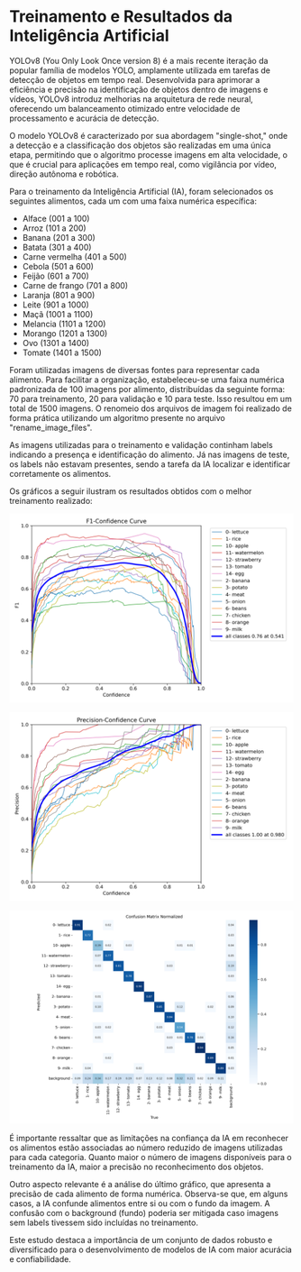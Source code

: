 # Treinamento e Resultados da Inteligência Artificial

YOLOv8 (You Only Look Once version 8) é a mais recente iteração da popular família de modelos YOLO, amplamente utilizada em tarefas de detecção de objetos em tempo real. Desenvolvida para aprimorar a eficiência e precisão na identificação de objetos dentro de imagens e vídeos, YOLOv8 introduz melhorias na arquitetura de rede neural, oferecendo um balanceamento otimizado entre velocidade de processamento e acurácia de detecção.

O modelo YOLOv8 é caracterizado por sua abordagem "single-shot," onde a detecção e a classificação dos objetos são realizadas em uma única etapa, permitindo que o algoritmo processe imagens em alta velocidade, o que é crucial para aplicações em tempo real, como vigilância por vídeo, direção autônoma e robótica.

Para o treinamento da Inteligência Artificial (IA), foram selecionados os seguintes alimentos, cada um com uma faixa numérica específica:
 * Alface (001 a 100)
 * Arroz (101 a 200)
 * Banana (201 a 300)
 * Batata (301 a 400)
 * Carne vermelha (401 a 500)
 * Cebola (501 a 600)
 * Feijão (601 a 700)
 * Carne de frango (701 a 800)
 * Laranja (801 a 900)
 * Leite (901 a 1000)
 * Maçã (1001 a 1100)
 * Melancia (1101 a 1200)
 * Morango (1201 a 1300)
 * Ovo (1301 a 1400)
 * Tomate (1401 a 1500)

Foram utilizadas imagens de diversas fontes para representar cada alimento. Para facilitar a organização, estabeleceu-se uma faixa numérica padronizada de 100 imagens por alimento, distribuídas da seguinte forma: 70 para treinamento, 20 para validação e 10 para teste. Isso resultou em um total de 1500 imagens. O renomeio dos arquivos de imagem foi realizado de forma prática utilizando um algoritmo presente no arquivo "rename_image_files".

As imagens utilizadas para o treinamento e validação continham labels indicando a presença e identificação do alimento. Já nas imagens de teste, os labels não estavam presentes, sendo a tarefa da IA localizar e identificar corretamente os alimentos.

Os gráficos a seguir ilustram os resultados obtidos com o melhor treinamento realizado:

![](https://github.com/suzuki1994/PI3-2024/blob/main/Figuras/F1_curva.png)

![](https://github.com/suzuki1994/PI3-2024/blob/main/Figuras/P_curva.png)

![](https://github.com/suzuki1994/PI3-2024/blob/main/Figuras/CFN.png)

É importante ressaltar que as limitações na confiança da IA em reconhecer os alimentos estão associadas ao número reduzido de imagens utilizadas para cada categoria. Quanto maior o número de imagens disponíveis para o treinamento da IA, maior a precisão no reconhecimento dos objetos.

Outro aspecto relevante é a análise do último gráfico, que apresenta a precisão de cada alimento de forma numérica. Observa-se que, em alguns casos, a IA confunde alimentos entre si ou com o fundo da imagem. A confusão com o background (fundo) poderia ser mitigada caso imagens sem labels tivessem sido incluídas no treinamento.

Este estudo destaca a importância de um conjunto de dados robusto e diversificado para o desenvolvimento de modelos de IA com maior acurácia e confiabilidade.
